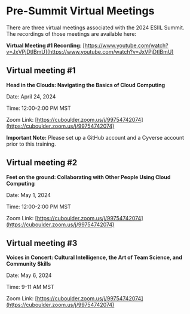 # Pre-Summit Virtual Meetings

There are three virtual meetings associated with the 2024 ESIIL Summit. The recordings of those meetings are available here:

**Virtual Meeting #1 Recording**: [https://www.youtube.com/watch?v=JxVPjDtIBmU](https://www.youtube.com/watch?v=JxVPjDtIBmU)

## Virtual meeting #1

**Head in the Clouds: Navigating the Basics of Cloud Computing**

Date: April 24, 2024

Time: 12:00-2:00 PM MST

Zoom Link: [https://cuboulder.zoom.us/j/99754742074](https://cuboulder.zoom.us/j/99754742074)

**Important Note:** Please set up a GitHub account and a Cyverse account prior to this training.

## Virtual meeting #2

**Feet on the ground: Collaborating with Other People Using Cloud Computing**

Date:  May 1, 2024

Time: 12:00-2:00 PM MST

Zoom Link: [https://cuboulder.zoom.us/j/99754742074](https://cuboulder.zoom.us/j/99754742074)


## Virtual meeting #3

**Voices in Concert: Cultural Intelligence, the Art of Team Science, and Community Skills**

Date: May 6, 2024

Time: 9-11 AM MST

Zoom Link: [https://cuboulder.zoom.us/j/99754742074](https://cuboulder.zoom.us/j/99754742074)
